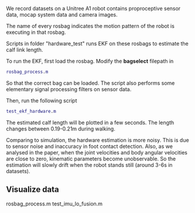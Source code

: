 We record datasets on a Unitree A1 robot contains proproceptive sensor data, mocap system data and camera images. 

The name of every rosbag indicates the motion pattern of the robot is executing in that rosbag. 

Scripts in folder "hardware_test" runs EKF on these rosbags to estimate the calf link length.

To run the EKF, first load the rosbag. Modify the **bagselect** filepath in 
```matlab
rosbag_process.m
```
So that the correct bag can be loaded. The script also performs some elementary signal processing filters on sensor data.

Then, run the following script
```matlab
test_ekf_hardware.m
```

The estimated calf length will be plotted in a few seconds. The length changes between 0.19-0.21m during walking. 


Comparing to simulation, the hardware estimation is more noisy. This is due to sensor noise and inaccuracy in foot contact detection. Also, as we analysed in the paper, when the joint velocities and body angular velocities are close to zero, kinematic parameters become unobservable. So the estimation will slowly drift when the robot stands still (around 3-6s in datasets).



## Visualize data
rosbag_process.m
test_imu_lo_fusion.m